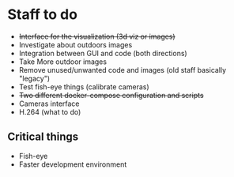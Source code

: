 # Staff to do
- ~~Interface for the visualization (3d viz or images)~~
- Investigate about outdoors images
- Integration between GUI and code (both directions)
- Take More outdoor images
- Remove unused/unwanted code and images (old staff basically "legacy")
- Test fish-eye things (calibrate cameras)
- ~~Two different docker-compose configuration and scripts~~
- Cameras interface
- H.264 (what to do)

## Critical things
- Fish-eye
- Faster development environment